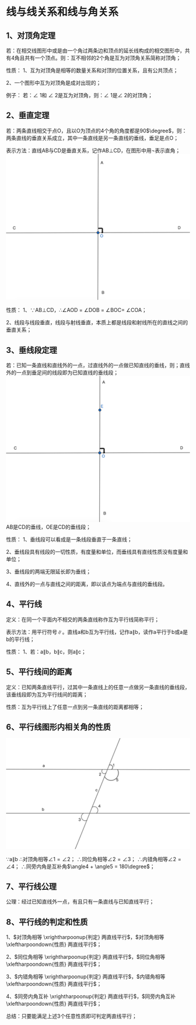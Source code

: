 # 线与线关系和线与角关系

## 1、对顶角定理
若：在相交线图形中或是由一个角过两条边和顶点的延长线构成的相交图形中，共有4角且共有一个顶点。则：互不相邻的2个角是互为对顶角关系简称对顶角；

性质：
1、互为对顶角是相等的数量关系和对顶的位置关系，且有公共顶点；

2、一个图形中互为对顶角是成对出现的；

例子：
若：$\angle$ 1和 $\angle$ 2是互为对顶角，则：$\angle$ 1是$\angle$ 2的对顶角；

##  2、垂直定理
若：两条直线相交于点O，且以O为顶点的4个角的角度都是90$\degree$，则：两条直线的垂直关系成立，其中一条直线是另一条直线的垂线，垂足是点O；

表示方法：直线AB与CD是垂直关系，记作AB$\bot$CD，在图形中用$\neg$表示直角；
![](../images/垂直01.png)

性质：
1、$\because$AB$\bot$CD，$\therefore$$\angle$AOD = $\angle$DOB = $\angle$BOC= $\angle$COA；

2、线段与线段垂直，线段与射线垂直，本质上都是线段和射线所在的直线之间的垂直关系；


## 3、垂线段定理
若：已知一条直线和直线外的一点，过直线外的一点做已知直线的垂线，则；直线外的一点到垂足间的线段即为已知直线的垂线段；
![](../images/垂直02.png)
AB是CD的垂线，OE是CD的垂线段；

性质：
1、垂线段可以看成是一条线段垂直于一条直线；

2、垂线段具有线段的一切性质，有度量和单位，而垂线具有直线性质没有度量和单位；

3、垂线段的两端无限延长即为垂线；

4、直线外的一点与直线之间的距离，即以该点为端点与直线的垂线段。

## 4、平行线
定义：在同一个平面内不相交的两条直线称作互为平行线简称平行；

表示方法：用平行符号$\parallel$。直线a和b互为平行线，记作a$\parallel$b，读作a平行于b或a是b的平行线；

性质：
1、若：a$\parallel$b，b$\parallel$c，则a$\parallel$c；

## 5、平行线间的距离
定义：已知两条直线平行，过其中一条直线上的任意一点做另一条直线的垂线段，该垂线段即为互为平行线间的距离；

性质：互为平行线上了任意一点到另一条直线的距离都相等；

## 6、平行线图形内相关角的性质
![](../images/平行01.png)

$\because$a$\parallel$b
$\therefore$对顶角相等$\angle1 = \angle2$；
$\therefore$同位角相等$\angle2 = \angle3$；
$\therefore$内错角相等$\angle2 = \angle4$；
$\therefore$同旁内角是互补角$\angle4 + \angle5 = 180\degree$；

## 7、平行线公理
公理：经过已知直线外一点，有且只有一条直线与已知直线平行；

## 8、平行线的判定和性质
1、$对顶角相等 \xrightharpoonup{判定} 两直线平行$，$对顶角相等 \xleftharpoondown{性质} 两直线平行$；

2、$同位角相等 \xrightharpoonup{判定} 两直线平行$，$同位角相等 \xleftharpoondown{性质} 两直线平行$；

3、$内错角相等 \xrightharpoonup{判定} 两直线平行$，$内错角相等 \xleftharpoondown{性质} 两直线平行$；

4、$同旁内角互补 \xrightharpoonup{判定} 两直线平行$，$同旁内角互补 \xleftharpoondown{性质} 两直线平行$；

总结：只要能满足上述3个任意性质即可判定两直线平行；
